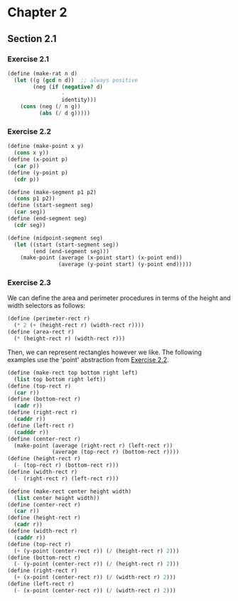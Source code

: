 # Chapter 2

## Section 2.1

### Exercise 2.1

```scheme
(define (make-rat n d)
  (let ((g (gcd n d))  ;; always positive
        (neg (if (negative? d)
                 -
                 identity)))
    (cons (neg (/ n g))
          (abs (/ d g)))))
```

### Exercise 2.2

```scheme
(define (make-point x y)
  (cons x y))
(define (x-point p)
  (car p))
(define (y-point p)
  (cdr p))

(define (make-segment p1 p2)
  (cons p1 p2))
(define (start-segment seg)
  (car seg))
(define (end-segment seg)
  (cdr seg))

(define (midpoint-segment seg)
  (let ((start (start-segment seg))
        (end (end-segment seg)))
    (make-point (average (x-point start) (x-point end))
                (average (y-point start) (y-point end)))))
```

### Exercise 2.3

We can define the area and perimeter procedures in terms of the height and width selectors as follows:

```scheme
(define (perimeter-rect r)
  (* 2 (+ (height-rect r) (width-rect r))))
(define (area-rect r)
  (* (height-rect r) (width-rect r)))
```

Then, we can represent rectangles however we like. The following examples use the 'point' abstraction from [Exercise 2.2](#exercise-22).

```scheme
(define (make-rect top bottom right left)
  (list top bottom right left))
(define (top-rect r)
  (car r))
(define (bottom-rect r)
  (cadr r))
(define (right-rect r)
  (caddr r))
(define (left-rect r)
  (cadddr r))
(define (center-rect r)
  (make-point (average (right-rect r) (left-rect r))
              (average (top-rect r) (bottom-rect r))))
(define (height-rect r)
  (- (top-rect r) (bottom-rect r)))
(define (width-rect r)
  (- (right-rect r) (left-rect r)))
```

```scheme
(define (make-rect center height width)
  (list center height width))
(define (center-rect r)
  (car r))
(define (height-rect r)
  (cadr r))
(define (width-rect r)
  (caddr r))
(define (top-rect r)
  (+ (y-point (center-rect r)) (/ (height-rect r) 2)))
(define (bottom-rect r)
  (- (y-point (center-rect r)) (/ (height-rect r) 2)))
(define (right-rect r)
  (+ (x-point (center-rect r)) (/ (width-rect r) 2)))
(define (left-rect r)
  (- (x-point (center-rect r)) (/ (width-rect r) 2)))
```
